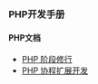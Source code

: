 ### PHP开发手册

#### PHP文档
- [PHP 阶段修行](https://github.com/threadshare/php#%E5%AD%A6%E4%B9%A0%E6%AD%A5%E9%AA%A4)
- [PHP 协程扩展开发](tps://php-extension-research.github.io/study/#/协程基础模块/协程创建（一）)
